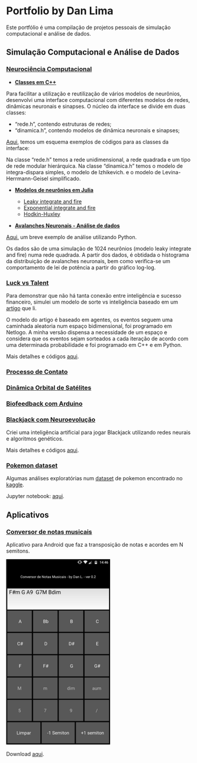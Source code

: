 # Portfolio by Dan Lima

Este portfólio é uma compilação de projetos pessoais de simulação computacional e análise de dados.

## Simulação Computacional e Análise de Dados

### <a href="https://github.com/limadlp/NeuroComp" target="blank">Neurociência Computacional</a>

* <a href="https://github.com/limadlp/NeuroComp/tree/main/Cpp" target="blank">**Classes em C++**</a>

Para facilitar a utilização e reutilização de vários modelos de neurônios, desenvolvi uma interface computacional com diferentes modelos de redes, dinâmicas neuronais e sinapses.
O núcleo da interface se divide em duas classes: 
* “rede.h”, contendo estruturas de redes; 
* “dinamica.h”, contendo modelos de dinâmica neuronais e sinapses; 

<a href="https://github.com/limadlp/NeuroComp/tree/main/Cpp" target="blank">Aqui</a>, temos um esquema exemplos de códigos para as classes da interface:

Na classe “rede.h” temos a rede unidimensional, a rede quadrada e um tipo de rede modular hierárquica. 
Na classe “dinamica.h” temos o modelo de integra-dispara simples, o modelo de Izhikevich. e o modelo de Levina-Herrmann-Geisel simplificado. 

* **<a href="https://github.com/limadlp/NeuroComp/tree/main/Julia" target="blank">Modelos de neurônios em Julia**</a>
  * <a href="https://github.com/limadlp/NeuroComp/blob/main/Julia/LeakyIF.ipynb" target="blank">Leaky integrate and fire </a>
  * <a href="https://github.com/limadlp/NeuroComp/blob/main/Julia/ExpoIF.ipynb" target="blank">Exponential integrate and fire </a>
  * <a href="https://github.com/limadlp/NeuroComp/blob/main/Julia/HxHuxley.ipynb" target="blank">Hodkin-Huxley </a>

* **<a href="https://github.com/limadlp/NeuroComp/blob/main/DataScience/Avalanche.ipynb" target="blank">Avalanches Neuronais - Análise de dados</a>**

<a href="https://github.com/limadlp/NeuroComp/blob/main/DataScience/Avalanche.ipynb" target="blank">Aqui,</a> um breve exemplo de análise utilizando Python. 

Os dados são de uma simulação de 1024 neurônios (modelo leaky integrate and fire) numa rede quadrada. 
A partir dos dados, é obtidada o histograma da distribuição de avalanches neuronais, bem como verifica-se um comportamento de lei de potência a partir do gráfico log-log.

### <a href="https://github.com/limadlp/LuckvsTalent" target="blank">Luck vs Talent</a>

Para demonstrar que não há tanta conexão entre inteligência e sucesso financeiro, simulei um modelo de sorte vs inteligência baseado em um <a href="https://arxiv.org/pdf/1802.07068.pdf" target="blank">artigo</a> que li. 

O modelo do artigo é baseado em agentes, os eventos seguem uma caminhada aleatoria num espaço bidimensional, foi programado em Netlogo. A minha versão dispensa a necessidade de um espaço e considera que os eventos sejam sorteados a cada iteração de acordo com uma determinada probabilidade e foi programado em C++ e em Python.

Mais detalhes e códigos <a href="https://github.com/limadlp/LuckvsTalent" target="blank">aqui</a>.

### <a href="https://github.com/limadlp/ContactProcess" target="blank">Processo de Contato</a>

### <a href="https://github.com/limadlp/OrbitalDynamics" target="blank"> Dinâmica Orbital de Satélites </a>

### <a href="https://github.com/limadlp/Biofeedback" target="blank"> Biofeedback com Arduino </a>

### <a href="https://github.com/limadlp/Blackjack" target="blank">Blackjack com Neuroevolução</a>

Criei uma inteligência artificial para jogar Blackjack utilizando redes neurais e algoritmos genéticos.

Mais detalhes e códigos <a href="https://github.com/limadlp/Blackjack" target="blank">aqui</a>.


### <a href="https://github.com/limadlp/Pokemon/blob/master/Pokemon3.ipynb" target="blank">Pokemon dataset</a>

Algumas análises exploratórias num <a href="https://www.kaggle.com/abcsds/pokemon" target="blank">dataset</a> de pokemon encontrado no <a href="https://www.kaggle.com/" target="blank">kaggle</a>.

Jupyter notebook: <a href="https://github.com/limadlp/Pokemon/blob/master/Pokemon3.ipynb" target="">aqui</a>.


## Aplicativos

### <a href="https://transpose-musical-notes.br.aptoide.com/?store_name=danl800" target="blank">Conversor de notas musicais</a>

Aplicativo para Android que faz a transposição de notas e acordes em N semitons.

<a href="https://transpose-musical-notes.br.aptoide.com/?store_name=danl800"><img src="https://raw.githubusercontent.com/limadlp/limadlp.github.io/master/img/IMG-20180611-WA0005.jpg" height="500"></a>


Download <a href="https://transpose-musical-notes.br.aptoide.com/?store_name=danl800" target="blank">aqui</a>.
